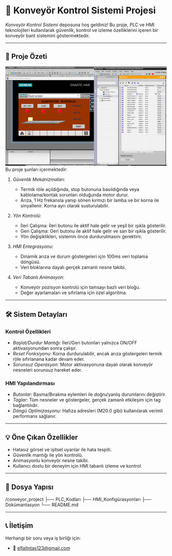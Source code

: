 # 🚀 Konveyör Kontrol Sistemi Projesi

*Konveyör Kontrol Sistemi* deposuna hoş geldiniz! Bu proje, PLC ve HMI teknolojileri kullanılarak güvenlik, kontrol ve izleme özelliklerini içeren bir konveyör bant sistemini göstermektedir.

---

## 📜 Proje Özeti
![konveyor](https://github.com/elfaltntas/CONVEYOR-BELT/blob/main/images/Ekran%20g%C3%B6r%C3%BCnt%C3%BCs%C3%BC%202024-12-22%20130516.png)
Bu proje şunları içermektedir:

1. *Güvenlik Mekanizmaları*:
   - Termik röle açıldığında, stop butonuna basıldığında veya kablolama/kontak sorunları olduğunda motor durur.
   - Arıza, 1 Hz frekansla yanıp sönen kırmızı bir lamba ve bir korna ile sinyallenir. Korna ayrı olarak susturulabilir.

2. *Yön Kontrolü*:
   - İleri Çalışma: İleri butonu ile aktif hale gelir ve yeşil bir ışıkla gösterilir.
   - Geri Çalışma: Geri butonu ile aktif hale gelir ve sarı bir ışıkla gösterilir.
   - Yön değişiklikleri, sistemin önce durdurulmasını gerektirir.

3. *HMI Entegrasyonu*:
   - Dinamik arıza ve durum göstergeleri için 100ms veri toplama döngüsü.
   - Veri bloklarına dayalı gerçek zamanlı nesne takibi.

4. *Veri Tabanlı Animasyon*:
   - Konveyör pozisyon kontrolü için tamsayı bazlı veri bloğu.
   - Değer ayarlamaları ve sıfırlama için özel algoritma.

---

## 🛠 Sistem Detayları

### Kontrol Özellikleri
- *Başlat/Durdur Mantığı*: İleri/Geri butonları yalnızca ON/OFF aktivasyonundan sonra çalışır.
- *Reset Fonksiyonu*: Korna durdurulabilir, ancak arıza göstergeleri termik röle sıfırlanana kadar devam eder.
- *Sorunsuz Operasyon*: Motor aktivasyonuna dayalı olarak konveyör nesneleri sorunsuz hareket eder.

### HMI Yapılandırması
- *Butonlar*: Basma/Bırakma eylemleri ile doğru/yanlış durumlarını değiştirir.
- *Taglar*: Tüm nesneler ve göstergeler, gerçek zamanlı etkileşim için tag bağlantılıdır.
- *Döngü Optimizasyonu*: Hafıza adresleri (M20.0 gibi) kullanılarak verimli performans sağlanır.

---

## 💡 Öne Çıkan Özellikler

- Hatasız görsel ve işitsel uyarılar ile hata tespiti.
- Güvenlik mantığı ile yön kontrolü.
- Animasyonlu konveyör nesne takibi.
- Kullanıcı dostu bir deneyim için HMI tabanlı izleme ve kontrol.

---

## 📂 Dosya Yapısı


/conveyor_project
├── PLC_Kodları
├── HMI_Konfigürasyonları
├── Dokümantasyon
└── README.md


---

## 📞 İletişim

Herhangi bir soru veya iş birliği için:

- 📧 elfaltntas123@gmail.com




